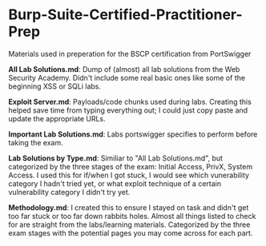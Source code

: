 # Burp-Suite-Certified-Practitioner-Prep
Materials used in preperation for the BSCP certification from PortSwigger

**All Lab Solutions.md**: Dump of (almost) all lab solutions from the Web Security Academy. Didn't include some real basic ones like some of the beginning XSS or SQLi labs.

**Exploit Server.md**: Payloads/code chunks used during labs. Creating this helped save time from typing everything out; I could just copy paste and update the appropriate URLs.

**Important Lab Solutions.md**: Labs portswigger specifies to perform before taking the exam.

**Lab Solutions by Type.md**: Similiar to "All Lab Solutions.md", but categorized by the three stages of the exam: Initial Access, PrivX, System Access. I used this for if/when I got stuck, I would see which vunerability category I hadn't tried yet, or what exploit technique of a certain vulnerability category I didn't try yet.

**Methodology.md**: I created this to ensure I stayed on task and didn't get too far stuck or too far down rabbits holes. Almost all things listed to check for are straight from the labs/learning materials. Categorized by the three exam stages with the potential pages you may come across for each part. 
